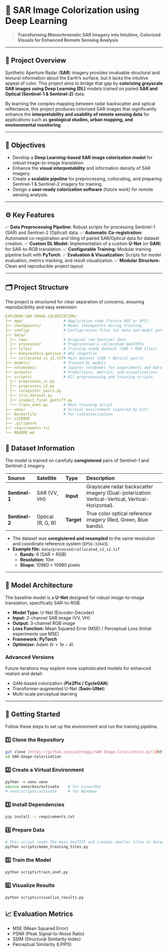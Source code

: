 # 🌈 SAR Image Colorization using Deep Learning

> **Transforming Monochromatic SAR Imagery into Intuitive, Colorized Visuals for Enhanced Remote Sensing Analysis**

---

## 📘 Project Overview

Synthetic Aperture Radar (**SAR**) imagery provides invaluable structural and textural information about the Earth’s surface, but it lacks the intuitive appeal of color. This project aims to bridge that gap by **colorizing grayscale SAR images using Deep Learning (DL)** models trained on paired **SAR and Optical (Sentinel-1 & Sentinel-2)** data.

By learning the complex mapping between radar backscatter and optical reflectance, this project produces colorized SAR images that significantly enhance the **interpretability and usability of remote sensing data** for applications such as **geological studies, urban mapping, and environmental monitoring**.

---

## 🎯 Objectives

* Develop a **Deep Learning-based SAR image colorization model** for robust image-to-image translation.
* Enhance the **visual interpretability** and information density of SAR imagery.
* Create a **scalable pipeline** for preprocessing, collocating, and preparing Sentinel-1 & Sentinel-2 imagery for training.
* Design a **user-ready colorization software** (future work) for remote sensing analysts.

---

## ⚙️ Key Features

✅ **Data Preprocessing Pipeline:** Robust scripts for processing Sentinel-1 (SAR) and Sentinel-2 (Optical) data.
✅ **Automatic Co-registration:** Automated co-registration and tiling of paired SAR/Optical data for dataset creation.
✅ **Custom DL Model:** Implementation of a custom **U-Net** (or **GAN**) for SAR-to-RGB translation.
✅ **Configurable Training:** Modular training pipeline built with **PyTorch**.
✅ **Evaluation & Visualization:** Scripts for model evaluation, metrics tracking, and result visualization.
✅ **Modular Structure:** Clean and reproducible project layout.

---

## 🗂️ Project Structure

The project is structured for clear separation of concerns, ensuring reproducibility and easy extension:

```yaml
EXPLORER-SAR-IMAGE-COLORIZATION/
├── app/                  # Application code (future GUI or API)
├── checkpoints/          # Model checkpoints during training
├── config/               # Configuration files for data and model parameters
├── data/
│ ├── raw/                # Original raw Sentinel data
│ ├── processed/          # Preprocessed & collocated GeoTIFFs
│ ├── tiles/              # Training-ready dataset (SAR + RGB tiles)
│ ├── maharashtra.geojson # AOI shapefile
│ └── collocated_s1_s2.tif# Main dataset (SAR + Optical pairs)
├── models/               # Trained DL models
├── notebooks/            # Jupyter notebooks for experiments and data exploration
├── outputs/              # Predictions, metrics, and visualizations
├── scripts/              # All preprocessing and training scripts
│ ├── preprocess_s1.py
│ ├── preprocess_s2.py
│ ├── coregister_pairs.py
│ ├── tile_dataset.py
│ ├── inspect_final_geotiff.py
│ └── train_unet.py       # Main training script
├── venv/                 # Virtual environment (ignored by Git)
├── Dockerfile            # For containerization
├── LICENSE
├── .gitignore
├── requirements.txt
└── README.md

```

## 🧠 Dataset Information

The model is trained on carefully **coregistered** pairs of Sentinel-1 and Sentinel-2 imagery.

| Source | Satellite | Type | Description |
| :--- | :--- | :--- | :--- |
| **Sentinel-1** | SAR (VV, VH) | **Input** | Grayscale radar backscatter imagery (Dual-polarization: Vertical-Vertical, Vertical-Horizontal). |
| **Sentinel-2** | Optical (R, G, B) | **Target** | True color optical reference imagery (Red, Green, Blue bands). |

* The dataset was **coregistered and resampled** to the same resolution and coordinate reference system (`EPSG:32643`).
* **Example file:** `data/processed/collocated_s1_s2.tif`
    * **Bands:** 6 (SAR + RGB)
    * **Resolution:** 10m
    * **Shape:** $10980 \times 10980$ pixels

---

## 🧩 Model Architecture

The baseline model is a **U-Net** designed for robust image-to-image translation, specifically SAR-to-RGB.

* **Model Type:** U-Net (Encoder-Decoder)
* **Input:** 2-channel SAR image (VV, VH)
* **Output:** 3-channel RGB image
* **Loss Function:** Mean Squared Error (MSE) / Perceptual Loss (Initial experiments use MSE)
* **Framework:** **PyTorch**
* **Optimizer:** Adam ($\text{lr} = 1e-4$)

### Advanced Versions
Future iterations may explore more sophisticated models for enhanced realism and detail:
* GAN-based colorization (**Pix2Pix / CycleGAN**)
* Transformer-augmented U-Net (**Swin-UNet**)
* Multi-scale perceptual learning

---

## 🚀 Getting Started

Follow these steps to set up the environment and run the training pipeline.

### 1️⃣ Clone the Repository
```bash
git clone [https://github.com/yashtaggy/SAR-Image-Colorization.git](https://github.com/yashtaggy/SAR-Image-Colorization.git)
cd SAR-Image-Colorization
```

### 2️⃣ Create a Virtual Environment
```bash
python -m venv venv
source venv/bin/activate    # for Linux/Mac
# venv\Scripts\activate     # for Windows
```

### 3️⃣ Install Dependencies
```bash
pip install -r requirements.txt
```

### 4️⃣ Prepare Data
```bash
# This script reads the main GeoTIFF and creates smaller tiles in data/tiles/
python scripts/make_training_tiles.py
```

### 5️⃣ Train the Model
```bash
python scripts/train_unet.py
```

### 6️⃣ Visualize Results
```bash
python scripts/visualize_results.py
```

## 📈 Evaluation Metrics

* MSE (Mean Squared Error)
* PSNR (Peak Signal-to-Noise Ratio)
* SSIM (Structural Similarity Index)
* Perceptual Similarity (LPIPS)
